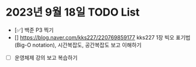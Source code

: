 # 2023년 9월 18일 TODO List
- [:white_check_mark:] 백준 P3 찍기
- [] https://blog.naver.com/kks227/220769859177 kks227 1장 빅오 표기법(Big-O notation), 시간복잡도, 공간복잡도 보고 이해하기
- [ ] 운영체제 강의 보고 복습하기